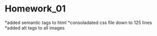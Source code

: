 # Homework_01
*added semantic tags to html
*consoladated css file down to 125 lines 
*added alt tags to all images